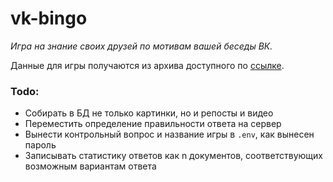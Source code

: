 # vk-bingo

*Игра на знание своих друзей по мотивам вашей беседы ВК.*

Данные для игры получаются из архива доступного по [ссылке](https://vk.com/data_protection?section=rules).

### Todo:
- Собирать в БД не только картинки, но и репосты и видео
- Переместить определение правильности ответа на сервер
- Вынести контрольный вопрос и название игры в `.env`, как вынесен пароль
- Записывать статистику ответов как n документов, соответствующих возможным вариантам ответа
